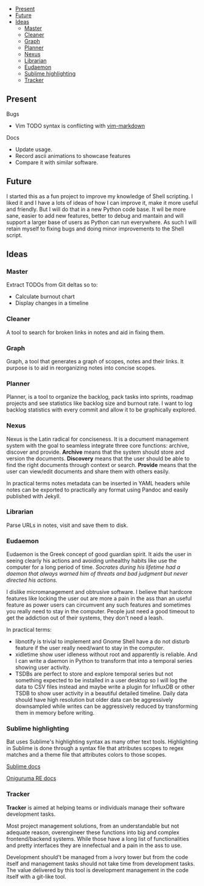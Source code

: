 
<!-- TOC GFM -->

* [Present](#present)
* [Future](#future)
* [Ideas](#ideas)
  * [Master](#master)
  * [Cleaner](#cleaner)
  * [Graph](#graph)
  * [Planner](#planner)
  * [Nexus](#nexus)
  * [Librarian](#librarian)
  * [Eudaemon](#eudaemon)
  * [Sublime highlighting](#sublime-highlighting)
  * [Tracker](#tracker)

<!-- /TOC -->

## Present
Bugs
- Vim TODO syntax is conflicting with [vim-markdown](https://github.com/plasticboy/vim-markdown)

Docs
- Update usage.
- Record ascii animations to showcase features
- Compare it with similar software.

## Future
I started this as a fun project to improve my knowledge of Shell scripting. I liked it and I have a lots of ideas of how I can improve it, make it more useful and friendly. But I will do that in a new Python code base. It wil be more sane, easier to add new features, better to debug and mantain and will support a larger base of users as Python can run everywhere. As such I will retain myself to fixing bugs and doing minor improvements to the Shell script.

## Ideas
### Master
Extract TODOs from Git deltas so to:
- Calculate burnout chart
- Display changes in a timeline 

### Cleaner
A tool to search for broken links in notes and aid in fixing them.

### Graph
Graph, a tool that generates a graph of scopes, notes and their links. It purpose is to aid in reorganizing notes into concise scopes.

### Planner
Planner, is a tool to organize the backlog, pack tasks into sprints, roadmap projects and see statistics like backlog size and burnout rate. I want to log backlog statistics with every commit and allow it to be graphically explored.

### Nexus
Nexus is the Latin radical for conciseness. It is a document management system with the goal to seamless integrate three core functions: archive, discover and provide. **Archive** means that the system should store and version the documents. **Discovery** means that the user should be able to find the right documents through context or search. **Provide** means that the user can view/edit documents and share them with others easily.

In practical terms notes metadata can be inserted in YAML headers while notes can be exported to practically any format using Pandoc and easily published with Jekyll.

### Librarian
Parse URLs in notes, visit and save them to disk.

### Eudaemon
Eudaemon is the Greek concept of good guardian spirit. It aids the user in seeing clearly his actions and avoiding unhealthy habits like use the computer for a long period of time. *Socrates during his lifetime had a daemon that always warned him of threats and bad judgment but never directed his actions.* 

I dislike micromanagement and obtrusive software. I believe that hardcore features like locking the user out are more a pain in the ass than an useful feature as power users can circumvent any such features and sometimes you really need to stay in the computer. People just need a good timeout to get the addiction out of their systems, they don't need a leash.

In practical terms:

- libnotify is trivial to implement and Gnome Shell have a do not disturb feature if the user really need/want to stay in the computer.
- xidletime show user idleness without root and apparently is reliable. And I can write a daemon in Python to transform that into a temporal series showing user activity.
- TSDBs are perfect to store and explore temporal series but not something expected to be installed in a user desktop so I will log the data to CSV files instead and maybe write a plugin for InfluxDB or other TSDB to show user activity in a beautiful detailed timeline. Daily data should have high resolution but older data can be aggressively downsampled while writes can be aggressively reduced by transforming them in memory before writing.

### Sublime highlighting
Bat uses Sublime's highlighting syntax as many other text tools. Highlighting in Sublime is done through a syntax file that attributes scopes to regex matches and a theme file that attributes colors to those scopes.

[Sublime docs](https://www.sublimetext.com/docs/3/syntax.html)

[Oniguruma RE docs](https://raw.githubusercontent.com/kkos/oniguruma/5.9.6/doc/RE)

### Tracker
**Tracker** is aimed at helping teams or individuals manage their software development tasks.

Most project management solutions, from an understandable but not adequate reason, overengineer these functions into big and complex frontend/backend systems. While those have a long list of functionalities and pretty interfaces they are innefectual and a pain in the ass to use.

Development should't be managed from a ivory tower but from the code itself and management tasks should not take time from development tasks. The value delivered by this tool is development management in the code itself with a git-like tool.
